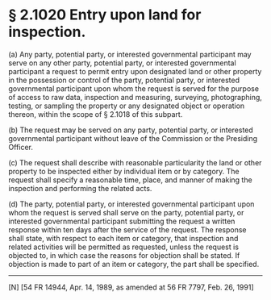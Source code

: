 # § 2.1020   Entry upon land for inspection.

(a) Any party, potential party, or interested governmental participant may serve on any other party, potential party, or interested governmental participant a request to permit entry upon designated land or other property in the possession or control of the party, potential party, or interested governmental participant upon whom the request is served for the purpose of access to raw data, inspection and measuring, surveying, photographing, testing, or sampling the property or any designated object or operation thereon, within the scope of § 2.1018 of this subpart.


(b) The request may be served on any party, potential party, or interested governmental participant without leave of the Commission or the Presiding Officer.


(c) The request shall describe with reasonable particularity the land or other property to be inspected either by individual item or by category. The request shall specify a reasonable time, place, and manner of making the inspection and performing the related acts.


(d) The party, potential party, or interested governmental participant upon whom the request is served shall serve on the party, potential party, or interested governmental participant submitting the request a written response within ten days after the service of the request. The response shall state, with respect to each item or category, that inspection and related activities will be permitted as requested, unless the request is objected to, in which case the reasons for objection shall be stated. If objection is made to part of an item or category, the part shall be specified.



---

[N] [54 FR 14944, Apr. 14, 1989, as amended at 56 FR 7797, Feb. 26, 1991]




